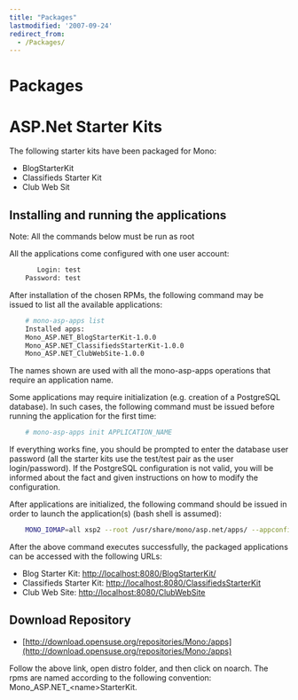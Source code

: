 ```yaml
---
title: "Packages"
lastmodified: '2007-09-24'
redirect_from:
  - /Packages/
---
```


Packages
========

ASP.Net Starter Kits
====================

The following starter kits have been packaged for Mono:

-   BlogStarterKit
-   Classifieds Starter Kit
-   Club Web Sit

Installing and running the applications
---------------------------------------

Note: All the commands below must be run as root

All the applications come configured with one user account:

``` bash
       Login: test
    Password: test
```

After installation of the chosen RPMs, the following command may be issued to list all the available applications:

``` bash
    # mono-asp-apps list
    Installed apps:
    Mono_ASP.NET_BlogStarterKit-1.0.0
    Mono_ASP.NET_ClassifiedsStarterKit-1.0.0
    Mono_ASP.NET_ClubWebSite-1.0.0
```

The names shown are used with all the mono-asp-apps operations that require an application name.

Some applications may require initialization (e.g. creation of a PostgreSQL database). In such cases, the following command must be issued before running the application for the first time:

``` bash
    # mono-asp-apps init APPLICATION_NAME
```

If everything works fine, you should be prompted to enter the database user password (all the starter kits use the test/test pair as the user login/password). If the PostgreSQL configuration is not valid, you will be informed about the fact and given instructions on how to modify the configuration.

After applications are initialized, the following command should be issued in order to launch the application(s) (bash shell is assumed):

``` bash
    MONO_IOMAP=all xsp2 --root /usr/share/mono/asp.net/apps/ --appconfigdir /etc/xsp/2.0/applications-available/
```

After the above command executes successfully, the packaged applications can be accessed with the following URLs:

-   Blog Starter Kit: <http://localhost:8080/BlogStarterKit/>
-   Classifieds Starter Kit: <http://localhost:8080/ClassifiedsStarterKit>
-   Club Web Site: <http://localhost:8080/ClubWebSite>

Download Repository
-------------------

-   [http://download.opensuse.org/repositories/Mono:/apps](http://download.opensuse.org/repositories/Mono:/apps)

Follow the above link, open distro folder, and then click on noarch. The rpms are named according to the following convention: Mono\_ASP.NET\_\<name\>StarterKit.

